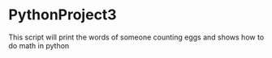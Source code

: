# PythonProject3
This script will print the words of someone counting eggs and shows how to do math in python
